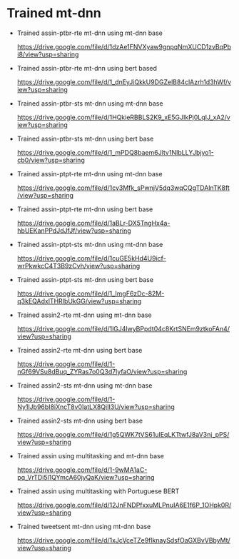 # Trained mt-dnn

- Trained assin-ptbr-rte mt-dnn using mt-dnn base

  https://drive.google.com/file/d/1dzAe1FNVXyaw9gnpqNmXUCD1zvBqPbi8/view?usp=sharing
  
- Trained assin-ptbr-rte mt-dnn using bert based

  https://drive.google.com/file/d/1_dnEyJiQkkU9DGZelB84clAzrh1d3hWf/view?usp=sharing

- Trained assin-ptbr-sts mt-dnn using mt-dnn base

  https://drive.google.com/file/d/1HQkieRBBLS2K9_xE5GJIkPj0LqIJ_xA2/view?usp=sharing
  
- Trained assin-ptbr-sts mt-dnn using bert base

  https://drive.google.com/file/d/1_mPDQ8baem6Jltv1NIbLLYJbjyo1-cb0/view?usp=sharing



- Trained assin-ptpt-rte mt-dnn using mt-dnn base

  https://drive.google.com/file/d/1cv3Mfk_sPwnjV5dq3wqCQgTDAlnTK8ft/view?usp=sharing

- Trained assin-ptpt-rte mt-dnn using bert base

  https://drive.google.com/file/d/1aBLr-DX5TngHx4a-hbUEKanPPdJdJfJf/view?usp=sharing

- Trained assin-ptpt-sts mt-dnn using mt-dnn base

  https://drive.google.com/file/d/1cuGE5kHd4U9icf-wrPkwkcC4T3B9zCvh/view?usp=sharing
  
- Trained assin-ptpt-sts mt-dnn using bert base

  https://drive.google.com/file/d/1_ImgF6zDc-82M-q3kEQAdxlTHRIbUkGG/view?usp=sharing





- Trained assin2-rte mt-dnn using mt-dnn base

  https://drive.google.com/file/d/1lGJ4lwyBPpdt04c8KrtSNEm9ztkoFAn4/view?usp=sharing

- Trained assin2-rte mt-dnn using bert base

  https://drive.google.com/file/d/1-nGf69VSu8dBuq_ZYRas7o0Q3d7lyfaO/view?usp=sharing
  
- Trained assin2-sts mt-dnn using mt-dnn base

  https://drive.google.com/file/d/1-Ny1lJb96bI8iXncT8v0IatLX8QjII3U/view?usp=sharing
  
- Trained assin2-sts mt-dnn using bert base

  https://drive.google.com/file/d/1g5QWK7tVS61uIEqLKTtwfJ8aV3nj_pPS/view?usp=sharing
 
 
 
 
 
- Trained assin using multitasking and mt-dnn base

  https://drive.google.com/file/d/1-9wMA1aC-pq_VrTDi5l1QYmcA60jyQaK/view?usp=sharing
  
- Trained assin using multitasking with Portuguese BERT
  
  https://drive.google.com/file/d/12JnFNDPfxxuMLPnuIA6E1f6P_1OHpk0R/view?usp=sharing
 
 
 
 
 
- Trained tweetsent mt-dnn using mt-dnn base 

  https://drive.google.com/file/d/1xJcVceTZe9flknaySdsfOaGXBvVBbyMt/view?usp=sharing
